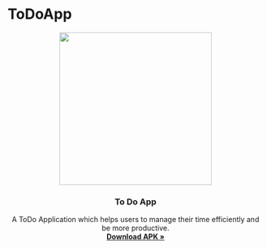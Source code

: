 # ToDoApp
 
<p align="center">
  <img height=300px src="https://user-images.githubusercontent.com/79770036/131001547-df779cd6-d5f0-4fcd-bfe7-64dafcd3abaa.jpg"> 
  <h3 align="center">To Do App</h3>
  <p align="center">
    A ToDo Application which helps users to manage their time efficiently and be more productive.
    <br />
    <a href="https://drive.google.com/file/d/1iABRcbGgE2xvzXqkYc7aBS9gu2VNQR4T/view?usp=sharing"><strong>Download APK »</strong></a>
    <br />
    <br />
    
  </p>

</p>

<p align = "center" >

</p>
